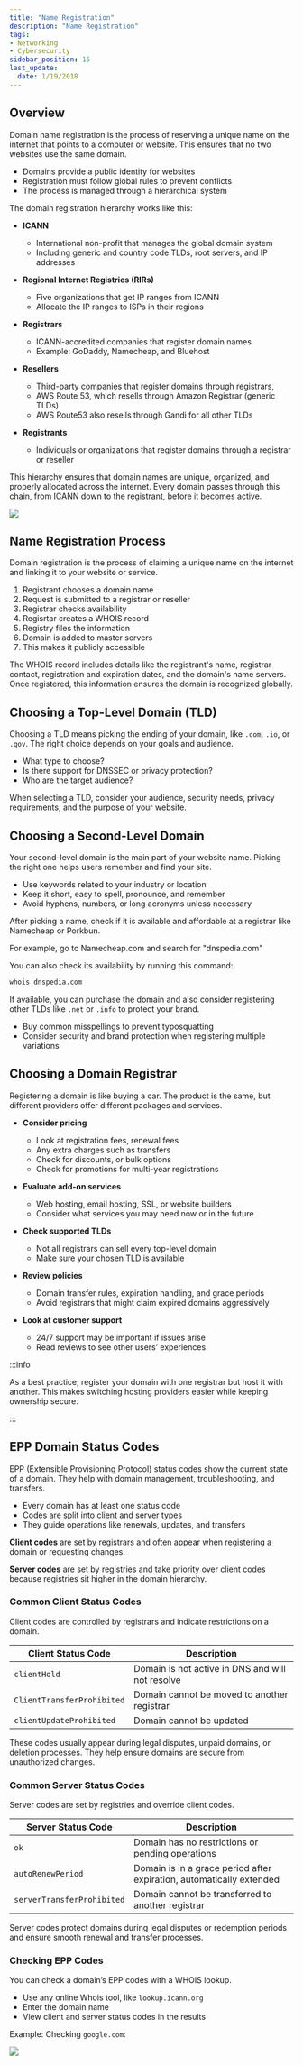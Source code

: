 ```yaml
---
title: "Name Registration"
description: "Name Registration"
tags: 
- Networking
- Cybersecurity
sidebar_position: 15
last_update:
  date: 1/19/2018
---
```



## Overview

Domain name registration is the process of reserving a unique name on the internet that points to a computer or website. This ensures that no two websites use the same domain.

- Domains provide a public identity for websites
- Registration must follow global rules to prevent conflicts
- The process is managed through a hierarchical system

The domain registration hierarchy works like this:

- **ICANN** 
  - International non-profit that manages the global domain system
  - Including generic and country code TLDs, root servers, and IP addresses

- **Regional Internet Registries (RIRs)** 
  - Five organizations that get IP ranges from ICANN
  - Allocate the IP ranges to ISPs in their regions

- **Registrars** 
  - ICANN-accredited companies that register domain names
  - Example: GoDaddy, Namecheap, and Bluehost

- **Resellers** 
  - Third-party companies that register domains through registrars, 
  - AWS Route 53, which resells through Amazon Registrar (generic TLDs)
  - AWS Route53 also resells through Gandi for all other TLDs

- **Registrants** 
  - Individuals or organizations that register domains through a registrar or reseller

This hierarchy ensures that domain names are unique, organized, and properly allocated across the internet. Every domain passes through this chain, from ICANN down to the registrant, before it becomes active.

<div class="img-center"> 

![](/img/docs/all-things-network-basics-dns-reg-hierarchy.png)

</div>


## Name Registration Process

Domain registration is the process of claiming a unique name on the internet and linking it to your website or service.

1. Registrant chooses a domain name
2. Request is submitted to a registrar or reseller
3. Registrar checks availability 
4. Regisrtar creates a WHOIS record
5. Registry files the information 
6. Domain is added to master servers
7. This makes it publicly accessible

The WHOIS record includes details like the registrant's name, registrar contact, registration and expiration dates, and the domain's name servers. Once registered, this information ensures the domain is recognized globally.


## Choosing a Top-Level Domain (TLD)

Choosing a TLD means picking the ending of your domain, like `.com`, `.io`, or `.gov`. The right choice depends on your goals and audience.

- What type to choose? 
- Is there support for DNSSEC or privacy protection?
- Who are the target audience?

When selecting a TLD, consider your audience, security needs, privacy requirements, and the purpose of your website. 

## Choosing a Second-Level Domain

Your second-level domain is the main part of your website name. Picking the right one helps users remember and find your site.

- Use keywords related to your industry or location
- Keep it short, easy to spell, pronounce, and remember
- Avoid hyphens, numbers, or long acronyms unless necessary

After picking a name, check if it is available and affordable at a registrar like Namecheap or Porkbun. 

For example, go to Namecheap.com and search for "dnspedia.com"

You can also check its availability by running this command:

```bash
whois dnspedia.com
```

If available, you can purchase the domain and also consider registering other TLDs like `.net` or `.info` to protect your brand.

- Buy common misspellings to prevent typosquatting
- Consider security and brand protection when registering multiple variations


## Choosing a Domain Registrar

Registering a domain is like buying a car. The product is the same, but different providers offer different packages and services. 

- **Consider pricing**

  - Look at registration fees, renewal fees
  - Any extra charges such as transfers
  - Check for discounts, or bulk options
  - Check for promotions for multi-year registrations

- **Evaluate add-on services**

  - Web hosting, email hosting, SSL, or website builders
  - Consider what services you may need now or in the future

- **Check supported TLDs**

  - Not all registrars can sell every top-level domain
  - Make sure your chosen TLD is available

- **Review policies**

  - Domain transfer rules, expiration handling, and grace periods
  - Avoid registrars that might claim expired domains aggressively

- **Look at customer support**

  - 24/7 support may be important if issues arise
  - Read reviews to see other users’ experiences


:::info 

As a best practice, register your domain with one registrar but host it with another. This makes switching hosting providers easier while keeping ownership secure.

:::


## EPP Domain Status Codes

EPP (Extensible Provisioning Protocol) status codes show the current state of a domain. They help with domain management, troubleshooting, and transfers.

- Every domain has at least one status code
- Codes are split into client and server types
- They guide operations like renewals, updates, and transfers

**Client codes** are set by registrars and often appear when registering a domain or requesting changes. 

**Server codes** are set by registries and take priority over client codes because registries sit higher in the domain hierarchy. 

### Common Client Status Codes

Client codes are controlled by registrars and indicate restrictions on a domain.

| Client Status Code         | Description                                      |
| -------------------------- | ------------------------------------------------ |
| `clientHold`               | Domain is not active in DNS and will not resolve |
| `ClientTransferProhibited` | Domain cannot be moved to another registrar      |
| `clientUpdateProhibited`   | Domain cannot be updated                         |

These codes usually appear during legal disputes, unpaid domains, or deletion processes. They help ensure domains are secure from unauthorized changes.

### Common Server Status Codes

Server codes are set by registries and override client codes.

| Server Status Code         | Description                                                          |
| -------------------------- | -------------------------------------------------------------------- |
| `ok`                       | Domain has no restrictions or pending operations                     |
| `autoRenewPeriod`          | Domain is in a grace period after expiration, automatically extended |
| `serverTransferProhibited` | Domain cannot be transferred to another registrar                    |


Server codes protect domains during legal disputes or redemption periods and ensure smooth renewal and transfer processes.

### Checking EPP Codes

You can check a domain’s EPP codes with a WHOIS lookup.

- Use any online Whois tool, like `lookup.icann.org`
- Enter the domain name
- View client and server status codes in the results

Example: Checking `google.com`:

<div class="img-center"> 

![](/img/docs/basics-dns-sample-icann-lookup.PNG)

</div>

